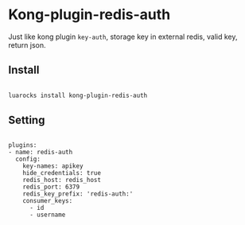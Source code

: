 # Kong-plugin-redis-auth

Just like kong plugin `key-auth`, storage key in external redis, valid key, return json.

## Install

```bash

luarocks install kong-plugin-redis-auth

```

## Setting

```

plugins:
- name: redis-auth
  config: 
  	key-names: apikey
    hide_credentials: true
    redis_host: redis_host
    redis_port: 6379
    redis_key_prefix: 'redis-auth:'
    consumer_keys:
      - id
      - username

```

